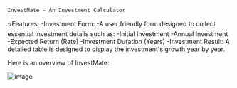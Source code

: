 
`InvestMate - An Investment Calculator`

⭐Features:
-Investment Form: 
  -A user friendly form designed to collect essential investment details such as:
     -Initial Investment
     -Annual Investment
     -Expected Return (Rate)
     -Investment Duration (Years) 
-Investment Result: A detailed table is designed to display the investment's growth year by year. 

Here is an overview of InvestMate:

![image](https://github.com/user-attachments/assets/0f3edca8-92ed-4aa0-b592-ab4af09b95c9)




